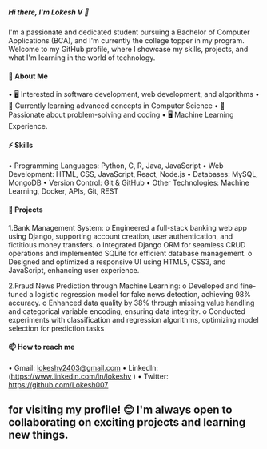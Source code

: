 ##### Hi there, I'm Lokesh V 👋
I'm a passionate and dedicated student pursuing a Bachelor of Computer Applications (BCA), and I'm currently the college topper in my program.
Welcome to my GitHub profile, where I showcase my skills, projects, and what I'm learning in the world of technology.

#### 🔭 About Me

•	🖥️ Interested in software development, web development, and algorithms
•	🌱 Currently learning advanced concepts in Computer Science
•	🤖 Passionate about problem-solving and coding
•	🖥️ Machine Learning Experience.

#### ⚡ Skills

•	Programming Languages: Python, C, R, Java, JavaScript
•	Web Development: HTML, CSS, JavaScript, React, Node.js
•	Databases: MySQL, MongoDB
•	Version Control: Git & GitHub
•	Other Technologies: Machine Learning, Docker, APIs, Git, REST

#### 🌟 Projects

1.Bank Management System: o Engineered a full-stack banking web app using Django, supporting account creation, user authentication, and fictitious money transfers. o Integrated Django ORM for seamless CRUD operations and implemented SQLite for efficient database management. o Designed and optimized a responsive UI using HTML5, CSS3, and JavaScript, enhancing user experience.

2.Fraud News Prediction through Machine Learning: o Developed and fine-tuned a logistic regression model for fake news detection, achieving 98% accuracy. o Enhanced data quality by 38% through missing value handling and categorical variable encoding, ensuring data integrity. o Conducted experiments with classification and regression algorithms, optimizing model selection for prediction tasks

#### 📫 How to reach me

•	Gmail: lokeshv2403@gmail.com
•	LinkedIn: (https://www.linkedin.com/in/lokeshv )
•	Twitter: https://github.com/Lokesh007

##  for visiting my profile! 😊 I'm always open to collaborating on exciting projects and learning new things.
